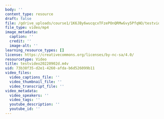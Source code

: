 ```yaml
---
body: ''
content_type: resource
draft: false
file: /gdrive_uploads/course1/1K6JBy6wucqcxTFzePOnQRMwGvy5PfqNO/testvideo20220902d.m4v
file_type: video/mp4
image_metadata:
  caption: ''
  credit: ''
  image-alt: ''
learning_resource_types: []
license: https://creativecommons.org/licenses/by-nc-sa/4.0/
resourcetype: Video
title: testvideo20220902d.m4v
uid: 73b38f35-d2e1-4260-afda-b6d526099b11
video_files:
  video_captions_file: ''
  video_thumbnail_file: ''
  video_transcript_file: ''
video_metadata:
  video_speakers: ''
  video_tags: ''
  youtube_description: ''
  youtube_id: ''
---
```


